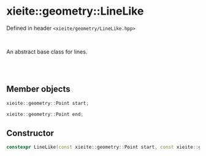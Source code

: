 # xieite::geometry::LineLike
Defined in header `<xieite/geometry/LineLike.hpp>`

<br/>

An abstract base class for lines.

<br/><br/>

## Member objects
```cpp
xieite::geometry::Point start;
```
```cpp
xieite::geometry::Point end;
```

## Constructor
```cpp
constexpr LineLike(const xieite::geometry::Point start, const xieite::geometry::Point end) noexcept;
```
